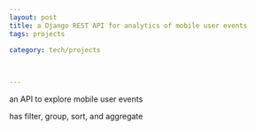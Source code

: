 ```yaml
---
layout: post
title: a Django REST API for analytics of mobile user events 
tags: projects
 
category: tech/projects

 

---
```


an API to explore mobile user events 

has filter, group, sort, and aggregate

<script src="https://gist.github.com/selimslab/deb13d127776e551ee58d6c9ff293108.js"></script>
